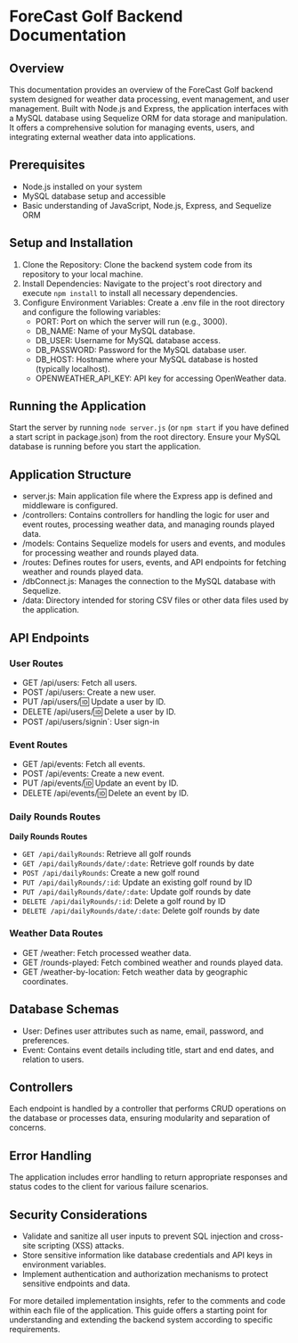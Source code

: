 # ForeCast Golf Backend Documentation

## Overview

This documentation provides an overview of the ForeCast Golf backend system designed for weather data processing, event management, and user management. Built with Node.js and Express, the application interfaces with a MySQL database using Sequelize ORM for data storage and manipulation. It offers a comprehensive solution for managing events, users, and integrating external weather data into applications.

## Prerequisites
- Node.js installed on your system
- MySQL database setup and accessible
- Basic understanding of JavaScript, Node.js, Express, and Sequelize ORM

## Setup and Installation

1. Clone the Repository: Clone the backend system code from its repository to your local machine.
2. Install Dependencies: Navigate to the project's root directory and execute `npm install` to install all necessary dependencies.
3. Configure Environment Variables: Create a .env file in the root directory and configure the following variables:
    - PORT: Port on which the server will run (e.g., 3000).
    - DB_NAME: Name of your MySQL database.
    - DB_USER: Username for MySQL database access.
    - DB_PASSWORD: Password for the MySQL database user.
    - DB_HOST: Hostname where your MySQL database is hosted (typically localhost).
    - OPENWEATHER_API_KEY: API key for accessing OpenWeather data.

## Running the Application

Start the server by running `node server.js` (or `npm start` if you have defined a start script in package.json) from the root directory. Ensure your MySQL database is running before you start the application.

## Application Structure

- server.js: Main application file where the Express app is defined and middleware is configured.
- /controllers: Contains controllers for handling the logic for user and event routes, processing weather data, and managing rounds played data.
- /models: Contains Sequelize models for users and events, and modules for processing weather and rounds played data.
- /routes: Defines routes for users, events, and API endpoints for fetching weather and rounds played data.
- /dbConnect.js: Manages the connection to the MySQL database with Sequelize.
- /data: Directory intended for storing CSV files or other data files used by the application.

## API Endpoints

### User Routes
- GET /api/users: Fetch all users.
- POST /api/users: Create a new user.
- PUT /api/users/:id: Update a user by ID.
- DELETE /api/users/:id: Delete a user by ID.
- POST /api/users/signin`: User sign-in

### Event Routes
- GET /api/events: Fetch all events.
- POST /api/events: Create a new event.
- PUT /api/events/:id: Update an event by ID.
- DELETE /api/events/:id: Delete an event by ID.

### Daily Rounds Routes
**Daily Rounds Routes**
- `GET /api/dailyRounds`: Retrieve all golf rounds
- `GET /api/dailyRounds/date/:date`: Retrieve golf rounds by date
- `POST /api/dailyRounds`: Create a new golf round
- `PUT /api/dailyRounds/:id`: Update an existing golf round by ID
- `PUT /api/dailyRounds/date/:date`: Update golf rounds by date
- `DELETE /api/dailyRounds/:id`: Delete a golf round by ID
- `DELETE /api/dailyRounds/date/:date`: Delete golf rounds by date


### Weather Data Routes
- GET /weather: Fetch processed weather data.
- GET /rounds-played: Fetch combined weather and rounds played data.
- GET /weather-by-location: Fetch weather data by geographic coordinates.


## Database Schemas
- User: Defines user attributes such as name, email, password, and preferences.
- Event: Contains event details including title, start and end dates, and relation to users.

## Controllers

Each endpoint is handled by a controller that performs CRUD operations on the database or processes data, ensuring modularity and separation of concerns.

## Error Handling

The application includes error handling to return appropriate responses and status codes to the client for various failure scenarios.

## Security Considerations
- Validate and sanitize all user inputs to prevent SQL injection and cross-site scripting (XSS) attacks.
- Store sensitive information like database credentials and API keys in environment variables.
- Implement authentication and authorization mechanisms to protect sensitive endpoints and data.

For more detailed implementation insights, refer to the comments and code within each file of the application. This guide offers a starting point for understanding and extending the backend system according to specific requirements.






